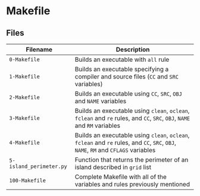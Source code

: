# Makefile


## Files

| Filename | Description |
| -------- | ----------- |
| `0-Makefile` | Builds an executable with `all` rule |
| `1-Makefile` | Builds an executable specifying a compiler and source files (`CC` and `SRC` variables) |
| `2-Makefile` | Builds an executable using `CC`, `SRC`, `OBJ` and `NAME` variables |
| `3-Makefile` | Builds an executable using `clean`, `oclean`, `fclean` and `re` rules, and `CC`, `SRC`, `OBJ`, `NAME` and `RM` variables |
| `4-Makefile` | Builds an executable using `clean`, `oclean`, `fclean` and `re` rules, and `CC`, `SRC`, `OBJ`, `NAME`, `RM` and `CFLAGS` variables  |
| `5-island_perimeter.py` | Function that returns the perimeter of an island described in `grid` list |
| `100-Makefile` | Complete Makefile with all of the variables and rules previously mentioned |
